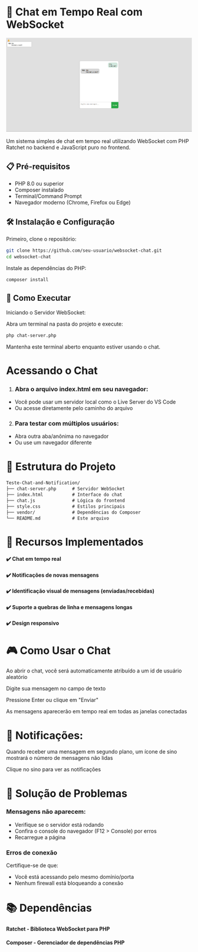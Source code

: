 # 💬 Chat em Tempo Real com WebSocket

![Chat Demo](Screenshot.png)

Um sistema simples de chat em tempo real utilizando WebSocket com PHP Ratchet no backend e JavaScript puro no frontend.

## 📋 Pré-requisitos

- PHP 8.0 ou superior
- Composer instalado
- Terminal/Command Prompt
- Navegador moderno (Chrome, Firefox ou Edge)

## 🛠️ Instalação e Configuração
Primeiro, clone o repositório:

```bash
git clone https://github.com/seu-usuario/websocket-chat.git
cd websocket-chat
```

Instale as dependências do PHP:

```bash
composer install
```

## 🚀 Como Executar
Iniciando o Servidor WebSocket:

Abra um terminal na pasta do projeto e execute:

```bash
php chat-server.php
```

Mantenha este terminal aberto enquanto estiver usando o chat.

# Acessando o Chat

1. ### Abra o arquivo index.html em seu navegador:
- Você pode usar um servidor local como o Live Server do VS Code
- Ou acesse diretamente pelo caminho do arquivo

2. ### Para testar com múltiplos usuários:
- Abra outra aba/anônima no navegador
- Ou use um navegador diferente

# 🧩 Estrutura do Projeto
```
Teste-Chat-and-Notification/
├── chat-server.php      # Servidor WebSocket
├── index.html           # Interface do chat
├── chat.js              # Lógica do frontend
├── style.css            # Estilos principais
├── vendor/              # Dependências do Composer
└── README.md            # Este arquivo
```

# 📌 Recursos Implementados

#### ✔️ Chat em tempo real
#### ✔️ Notificações de novas mensagens
#### ✔️ Identificação visual de mensagens (enviadas/recebidas)
#### ✔️ Suporte a quebras de linha e mensagens longas
#### ✔️ Design responsivo

# 🎮 Como Usar o Chat
Ao abrir o chat, você será automaticamente atribuído a um id de usuário aleatório

Digite sua mensagem no campo de texto

Pressione Enter ou clique em "Enviar"

As mensagens aparecerão em tempo real em todas as janelas conectadas

# 🔔 Notificações:

Quando receber uma mensagem em segundo plano, um ícone de sino mostrará o número de mensagens não lidas

Clique no sino para ver as notificações

# 🐛 Solução de Problemas
### Mensagens não aparecem:
- Verifique se o servidor está rodando
- Confira o console do navegador (F12 > Console) por erros
- Recarregue a página

### Erros de conexão
Certifique-se de que:
- Você está acessando pelo mesmo domínio/porta
- Nenhum firewall está bloqueando a conexão

# 📚 Dependências
#### Ratchet - Biblioteca WebSocket para PHP
#### Composer - Gerenciador de dependências PHP
